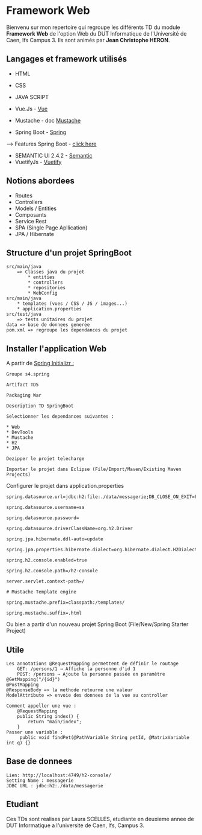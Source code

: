 Framework Web
=============

Bienvenu sur mon repertoire qui regroupe les différents TD du module **Framework Web**
de l'option Web du DUT Informatique de l'Université de Caen, Ifs Campus 3.
Ils sont animés par **Jean Christophe HERON**.


Langages et framework utilisés
------------------------------

* HTML
* CSS
* JAVA SCRIPT
* Vue.Js - [Vue](https://vuejs.org/v2/guide/)

* Mustache - doc [Mustache](https://mustache.github.io/mustache.5.html)
* Spring Boot - [Spring](https://spring.io/)

--> Features Spring Boot - [click here](https://spring.io/projects/spring-boot)

* SEMANTIC UI 2.4.2 - [Semantic](https://semantic-ui.com/)
* VuetifyJs - [Vuetify](https://vuetifyjs.com/en/getting-started/quick-start)

Notions abordees
----------------

* Routes
* Controllers
* Models / Entities
* Composants
* Service Rest
* SPA (Single Page Apllication)
* JPA / Hibernate

Structure d'un projet SpringBoot
--------------------------------

	src/main/java 
		=> Classes java du projet
			* entities
			* controllers
			* repositories
			* WebConfig
	src/main/java 
		* templates (vues / CSS / JS / images...)
		* application.properties
	src/test/java
		=> tests unitaires du projet
	data => base de donnees generee
	pom.xml => regroupe les dependances du projet
	

Installer l'application Web
---------------------------

A partir de [Spring Initializr :](https://start.spring.io/)

	Groupe s4.spring
	 
	Artifact TD5
	 
	Packaging War
	 
	Description TD SpringBoot
	 
	Selectionner les dependances suivantes :
	 
	* Web
	* DevTools
	* Mustache
	* H2
	* JPA
	 
	Dezipper le projet telecharge
	 
	Importer le projet dans Eclipse (File/Import/Maven/Existing Maven Projects)

Configurer le projet dans application.properties

	spring.datasource.url=jdbc:h2:file:./data/messagerie;DB_CLOSE_ON_EXIT=FALSE
	 
	spring.datasource.username=sa
	 
	spring.datasource.password=
	 
	spring.datasource.driverClassName=org.h2.Driver
	 
	spring.jpa.hibernate.ddl-auto=update
	 
	spring.jpa.properties.hibernate.dialect=org.hibernate.dialect.H2Dialect
	 
	spring.h2.console.enabled=true
	 
	spring.h2.console.path=/h2-console
		
	server.servlet.context-path=/
	 
	# Mustache Template engine
	 
	spring.mustache.prefix=classpath:/templates/
	 
	spring.mustache.suffix=.html

Ou bien a partir d'un nouveau projet Spring Boot (File/New/Spring Starter Project)

Utile
-----
	Les annotations @RequestMapping permettent de définir le routage
		GET: /persons/1 ⇒ Affiche la personne d'id 1
		POST: /persons ⇒ Ajoute la personne passée en paramètre
	@GetMapping("/{id}")
	@PostMapping
	@ResponseBody => la methode retourne une valeur
	ModelAttribute => envoie des donnees de la vue au controller
	
	Comment appeller une vue : 
		@RequestMapping
		public String index() {
			return "main/index";
		}
	Passer une variable :
		 public void findPet(@PathVariable String petId, @MatrixVariable int q) {}


Base de donnees
--------------
	Lien: http://localhost:4749/h2-console/
	Setting Name : messagerie
	JDBC URL : jdbc:h2:./data/messagerie


Etudiant
--------

Ces TDs sont realises par Laura SCELLES, etudiante en deuxieme annee de DUT Informatique
a l'universite de Caen, Ifs, Campus 3.